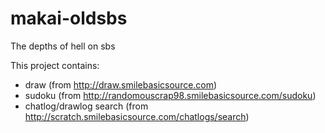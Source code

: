 # makai-oldsbs
The depths of hell on sbs

This project contains:
- draw (from http://draw.smilebasicsource.com)
- sudoku (from http://randomouscrap98.smilebasicsource.com/sudoku)
- chatlog/drawlog search (from http://scratch.smilebasicsource.com/chatlogs/search)
